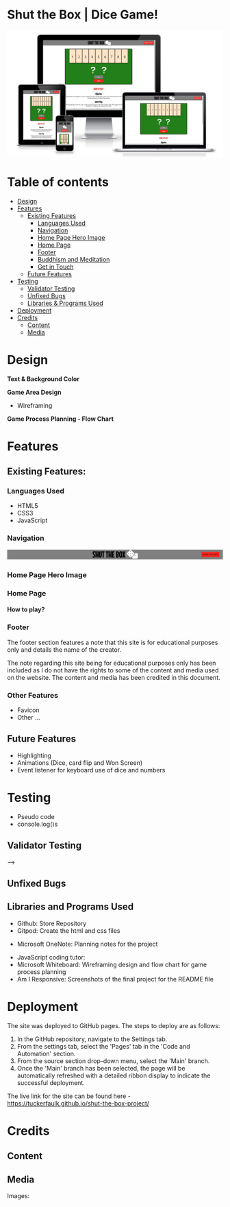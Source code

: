 # Shut the Box | Dice Game! 

<!-- My idea for this project was to develop a concept website for the Sub30s Buddhist Group which I regularly attend. The purpose of the website is to provide some general information on the group (including What we do?, When we meet?, Where we meet?), an introduction into Buddhism and Meditation, and an opportunity to get in touch to request further information. -->

![Am I Responsive Image](assets/readme-images/am-i-responsive.jpg)

# Table of contents
- [Design](#design)
- [Features](#features)
  - [Existing Features](#existing-features)
    - [Languages Used](#languages-used)
    - [Navigation](#navigation)
    - [Home Page Hero Image](#home-page-hero-image)
    - [Home Page](#home-page)
    - [Footer](#footer)
    - [Buddhism and Meditation](#buddhism-and-meditation)
    - [Get in Touch](#get-in-touch)
  - [Future Features](#future-features)
- [Testing](#testing)
  - [Validator Testing](#validator-testing)
  - [Unfixed Bugs](#unfixed-bugs)
  - [Libraries & Programs Used](#libraries-and-programs-used)
- [Deployment](#deployment)
- [Credits](#credits)
  - [Content](#content)
  - [Media](#media)

# Design

**Text & Background Color**

<!-- I selected both the text and background colors to keep the website simple. I wanted to keep the main background white and introduce color into the website through the images used. I decided to use a light grey for the header and the footer to provide some contrast from the main sections. -->

**Game Area Design**

- Wireframing

**Game Process Planning - Flow Chart**




# Features

## Existing Features:

### Languages Used

- HTML5
- CSS3
- JavaScript

### Navigation

<!-- A three navigation buttons (one per page) have been provided in the top right section of the header to allow for the user to easily locate and use. The location of the navigation buttons change with smaller screens -- these are as such located under the logo due to the smaller screen space available. -->

![Logo and Navigation Bar](assets/readme-images/header.jpg)

### Home Page Hero Image

<!-- A Hero Image is used on the Home Page (only) under the Header. The text over the Hero Image, 'Buddha - Dharma - Sangha', has been added to break up the image and has been included to improve the design. 'Buddha - Dharma - Sangha' are the Three Jewels of Buddhism and are an important part of the teachings.

![Hero Image](assets/readme-images/hero-image.jpg) -->

### Home Page

<!-- This page provides all the information a user will need about the group. Each of the questions a user may have about the group have been broken into sections to make it easy to read. This section has been kept simple and to the point. -->

#### How to play?

<!-- This section has been placed first to provide some context about the page and what the group is about. -->

<!-- ![Who we are?](assets/readme-images/who-we-are-section.jpg) -->

### Footer

The footer section features a note that this site is for educational purposes only and details the name of the creator.

The note regarding this site being for educational purposes only has been included as I do not have the rights to some of the content and media used on the website. The content and media has been credited in this document.

<!-- ![Footer](assets/readme-images/footer.jpg) -->

### Other Features

- Favicon
- Other ...

## Future Features

- Highlighting
- Animations (Dice, card flip and Won Screen)
- Event listener for keyboard use of dice and numbers

# Testing

<!-- Testing of the website has been complete by myself and a few friends and family on various devices (Laptop, Tablet and Mobile). It is noted that all of the links, videos, and the contact form (including the input fields requiring information before submitting) functioned as expected.

To ensure that the website worked on a different browser that what was used for the development (Google Chrome), testing also took place on Microsoft Edge.

When I added a feature for the navigation bar to remain static whilst the user scrolled down the page, this intially created an issue with the top of the hero image hidden behind the navigation bar. This was fixed by putting the content of the 'header' into a 'div' and then styling the height of this to the same as the header section.

A significant amount of time was spent on Google Chrome Dev Tools both for the intial development, media queries styling and testing at various screen sizes. I found that I spent a lot of time with styling and testing of the 'Buddhism and Meditation' Section to ensure that the page worked well on smaller screens.

After completing the first draft of the site, I run the code through the W3C HTML and CSS validators, and the Lighthouse Accessibility Audit. There were only minor changes required for the W3C HTML and CSS validators, but there were some performance improvement which were made as a result of the suggestions from the Lighthouse Accessibility Audit, including:

  - I intially use 'iframes' for my YouTube Videos. I found that by downloading the mp4 files and changing the element to a 'video' tag, this improved the performance of the site.
  - A minor improvement in the performance score was made from defining the fixed image height in the 'What we do?' section rather than having it as 100%. -->

- Pseudo code
- console.log()s

## Validator Testing

<!-- - HTML: No errors were returned when passing through the official W3C validator:

![W3C HTML Validator](assets/readme-images/html-checker.jpg)

- CSS: No errors were found when passing through the official (Jigsaw) validator:

![W3C CSS Validator](assets/readme-images/css-checker.jpg)

- JSHint: ???:

![W3C JS](asset)

<!-- - Lighthouse (Accessibility Audit): The page achieved a great accessibility performance: -->

<!-- ![Lighthouse Accessibility Audit](assets/readme-images/lighthouse-checker.jpg)

NB: Although the above screenshots only shows the results of the home page, no errors were found on the other pages of the site and they also achieved great accessibility performance. --> -->

## Unfixed Bugs

<!-- I have found that the spacing below some of the text sections of the 'Buddhism & Meditation' page are quite large. I think that due to the way that I have designed the page by using similar classes for the text tiles to reduce on CSS coding, I had not anticipated that where there are larger blocks of text, that these sections needed to be larger for smaller screens.

I do not think that this takes too much away from the design of the website, and I am happy with how it is, but I do plan to spend some more time on website design in the the future, so I can better plan before a project to avoid this.

It is also noted that the 'Performance' measure from the Lighthouse Accessibility Audit was relatively low (63/100). This is something which I am going to look into so I can improve on it for the future. -->

## Libraries and Programs Used

- Github: Store Repository
- Gitpod: Create the html and css files
<!-- - Google Fonts: Font-family 'Raleway' and 'Ubuntu' -->
<!-- - Google Chrome Dev Tools: To aid the initial styling for media queries and testing at various screen sizes -->
<!-- - Microsoft Edge, Mozilla Firefox, Safari: Site testing on alternative browsers -->
- Microsoft OneNote: Planning notes for the project
<!-- - Font Awesome: Social media icons -->
- JavaScript coding tutor:
- Microsoft Whiteboard: Wireframing design and flow chart for game process planning
- Am I Responsive: Screenshots of the final project for the README file

# Deployment

The site was deployed to GitHub pages. The steps to deploy are as follows: 

  1. In the GitHub repository, navigate to the Settings tab. 
  2. From the settings tab, select the 'Pages' tab in the 'Code and Automation' section.
  3. From the source section drop-down menu, select the 'Main' branch.
  4. Once the 'Main' branch has been selected, the page will be automatically refreshed with a detailed ribbon display to indicate the successful deployment. 

The live link for the site can be found here - https://tuckerfaulk.github.io/shut-the-box-project/

# Credits

<!-- I have really enjoyed the Code Institute course up till now, and I am looking forward to the next units of the course. I wanted to thank the Slack Community for their support learning the content and my Mentor Martina for her guidance with this project and assurances that creating a website is not as scary as I initially thought.

As a starting point I looked at the Coders Coffee and Love Running projects.

- From the Love Running Project, I took inspiration for the header, hero banner, footer and form.
- From the Coders Coffee Project, I took inspiration from in my 'What we do?' section. -->

## Content



## Media

Images:



